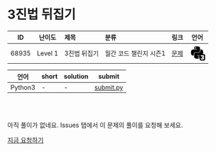 # 3진법 뒤집기

| ID | 난이도 | 제목 | 분류 | 링크 | 언어 |
| -- | ---- | :-- | :-- | --- | --- |
| 68935 | Level 1 | 3진법 뒤집기 | 월간 코드 챌린지 시즌1 | [문제](https://programmers.co.kr/learn/courses/30/lessons/68935) | [![python3](/assets/python3.svg)](submit.py) |

| 언어 | short | solution | submit |
| --- | ----- | -------- | ------ |
| Python3 | - | - | [submit.py](submit.py) |

<br>
<br>

아직 풀이가 없네요. Issues 탭에서 이 문제의 풀이를 요청해 보세요.

[지금 요청하기](https://github.com/yuneg11/Programmers-Solutions/issues/new?body=%2268935%3A+3%EC%A7%84%EB%B2%95+%EB%92%A4%EC%A7%91%EA%B8%B0%22+%EB%AC%B8%EC%A0%9C%EC%97%90+%EB%8C%80%ED%95%9C+%ED%92%80%EC%9D%B4%EB%A5%BC+%EC%9E%91%EC%84%B1%ED%95%B4+%EC%A3%BC%EC%84%B8%EC%9A%94%21%0A%ED%8A%B9%ED%9E%88+%EB%8B%A4%EC%9D%8C+%EB%82%B4%EC%9A%A9%EC%97%90+%EB%8C%80%ED%95%B4+%EC%84%A4%EB%AA%85%ED%95%B4+%EC%A3%BC%EC%84%B8%EC%9A%94.%0A+-+&title=%5B%ED%92%80%EC%9D%B4%EC%9A%94%EC%B2%AD%5D+68935+-+3%EC%A7%84%EB%B2%95+%EB%92%A4%EC%A7%91%EA%B8%B0&labels=Request)

